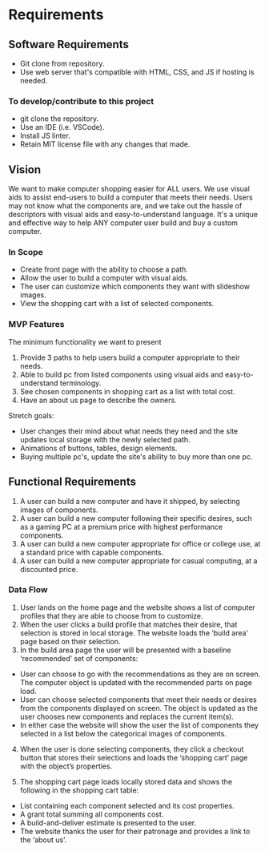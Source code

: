 # Requirements

## Software Requirements

- Git clone from repository.
- Use web server that's compatible with HTML, CSS, and JS if hosting is needed.

### To develop/contribute to this project

- git clone the repository.
- Use an IDE (i.e. VSCode).
- Install JS linter.
- Retain MIT license file with any changes that made.

## Vision

We want to make computer shopping easier for ALL users. We use visual aids to assist end-users to build a computer that meets their needs. Users may not know what the components are, and we take out the hassle of descriptors with visual aids and easy-to-understand language. It's a unique and effective way to help ANY computer user build and buy a custom computer.

### In Scope

- Create front page with the ability to choose a path.
- Allow the user to build a computer with visual aids.
- The user can customize which components they want with slideshow images.
- View the shopping cart with a list of selected components.

### MVP Features

The minimum functionality we want to present

1. Provide 3 paths to help users build a computer appropriate to their needs.
2. Able to build pc from listed components using visual aids and easy-to-understand terminology.
3. See chosen components in shopping cart as a list with total cost.
4. Have an about us page to describe the owners.

Stretch goals:

- User changes their mind about what needs they need and the site updates local storage with the newly selected path.
- Animations of buttons, tables, design elements.
- Buying multiple pc's, update the site's ability to buy more than one pc.

## Functional Requirements

1. A user can build a new computer and have it shipped, by selecting images of components.
2. A user can build a new computer following their specific desires, such as a gaming PC at a premium price with highest performance components.
3. A user can build a new computer appropriate for office or college use, at a standard price with capable components.
4. A user can build a new computer appropriate for casual computing, at a discounted price.

### Data Flow

1. User lands on the home page and the website shows a list of computer profiles that they are able to choose from to customize.
2. When the user clicks a build profile that matches their desire, that selection is stored in local storage. The website loads the ‘build area’ page based on their selection.
3. In the build area page the user will be presented with a baseline ‘recommended’ set of components:

- User can choose to go with the recommendations as they are on screen. The computer object is updated with the recommended parts on page load.
- User can choose selected components that meet their needs or desires from the components displayed on screen. The object is updated as the user chooses new components and replaces the current item(s).
- In either case the website will show the user the list of components they selected in a list below the categorical images of components.

4. When the user is done selecting components, they click a checkout button that stores their selections and loads the ‘shopping cart’ page with the object’s properties.

5. The shopping cart page loads locally stored data and shows the following in the shopping cart table:

- List containing each component selected and its cost properties.
- A grant total summing all components cost.
- A build-and-deliver estimate is presented to the user.
- The website thanks the user for their patronage and provides a link to the ‘about us’.
